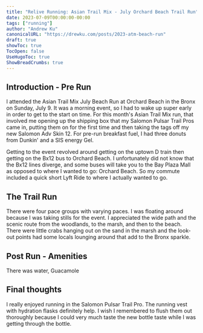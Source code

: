 ```yaml
---
title: "Relive Running: Asian Trail Mix - July Orchard Beach Trail Run"
date: 2023-07-09T00:00:00-00:00
tags: ["running"]
author: "Andrew Ku"
canonicalURL: "https://drewku.com/posts/2023-atm-beach-run"
draft: true
showToc: true
TocOpen: false
UseHugoToc: true
ShowBreadCrumbs: true
---
```


## Introduction - Pre Run
I attended the Asian Trail Mix July Beach Run at Orchard Beach in the Bronx on Sunday, July 9. It was a morning event, so I had to wake up super early in order to get to the start on time. For this month's Asian Trail Mix run, that involved me opening up the shipping box that my Salomon Pulsar Trail Pros came in, putting them on for the first time and then taking the tags off my new Salomon Adv Skin 12. For pre-run breakfast fuel, I had three donuts from Dunkin' and a SIS energy Gel.  

Getting to the event revolved around getting on the uptown D train then getting on the Bx12 bus to Orchard Beach. I unfortunately did not know that the Bx12 lines diverge, and some buses will take you to the Bay Plaza Mall as opposed to where I wanted to go: Orchard Beach. So my commute included a quick short Lyft Ride to where I actually wanted to go.  

## The Trail Run
There were four pace groups with varying paces. I was floating around because I was taking stills for the event. I appreciated the wide path and the scenic route from the woodlands, to the marsh, and then to the beach. There were little crabs hanging out on the sand in the marsh and the look-out points had some locals lounging around that add to the Bronx sparkle. 

## Post Run - Amenities
There was water, Guacamole 


## Final thoughts
I really enjoyed running in the Salomon Pulsar Trail Pro. The running vest with hydration flasks definitely help. I wish I remembered to flush them out thoroughly because I could very much taste the new bottle taste while I was getting through the bottle. 
